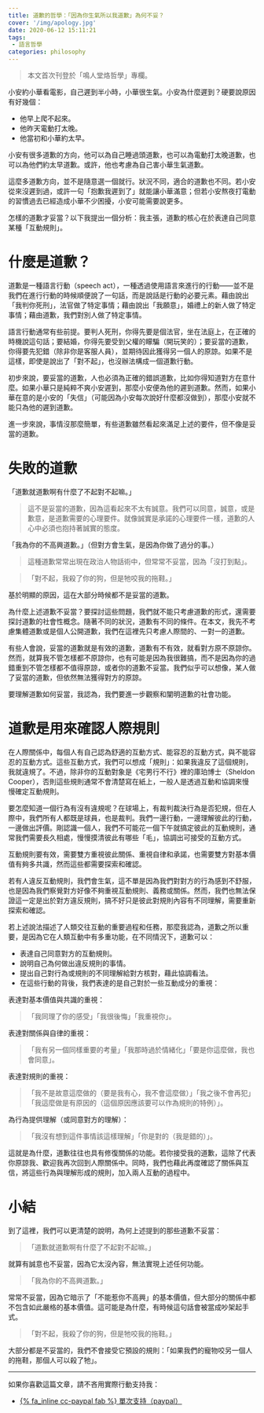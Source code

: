 ```yaml
---
title: 道歉的哲學：「因為你生氣所以我道歉」為何不妥？
cover: '/img/apology.jpg'
date: 2020-06-12 15:11:21
tags:
 - 語言哲學
categories: philosophy
---
```


> 本文首次刊登於「鳴人堂烙哲學」專欄。

小安約小華看電影，自己遲到半小時，小華很生氣。小安為什麼遲到？硬要說原因有好幾個：

- 他早上爬不起來。
- 他昨天電動打太晚。
- 他當初和小華約太早。

小安有很多道歉的方向，他可以為自己睡過頭道歉，也可以為電動打太晚道歉，也可以為他們約太早道歉。或許，他也考慮為自己害小華生氣道歉。

這麼多道歉方向，並不是隨意選一個就行。狀況不同，適合的道歉也不同。若小安從來沒遲到過，或許一句「抱歉我遲到了」就能讓小華滿意；但若小安熬夜打電動的習慣過去已經造成小華不少困擾，小安可能需要說更多。

怎樣的道歉才妥當？以下我提出一個分析：我主張，道歉的核心在於表達自己同意某種「互動規則」。

# 什麼是道歉？

道歉是一種語言行動（speech act），一種透過使用語言來進行的行動——並不是我們在進行行動的時候順便說了一句話，而是說話是行動的必要元素。藉由說出「我判你死刑」，法官做了特定事情；藉由說出「我願意」，婚禮上的新人做了特定事情；藉由道歉，我們對別人做了特定事情。

語言行動通常有些前提。要判人死刑，你得先要是個法官，坐在法庭上，在正確的時機說這句話；要結婚，你得先要受到父權的矇騙（開玩笑的）；要妥當的道歉，你得要先犯錯（除非你是客服人員），並期待因此獲得另一個人的原諒。如果不是這樣，即使是說出了「對不起」，也沒辦法構成一個道歉行動。

初步來說，要妥當的道歉，人也必須為正確的錯誤道歉，比如你得知道對方在意什麼。如果小華只是純粹不爽小安遲到，那麼小安便為他的遲到道歉。然而，如果小華在意的是小安的「失信」（可能因為小安每次說好什麼都沒做到），那麼小安就不能只為他的遲到道歉。

進一步來說，事情沒那麼簡單，有些道歉雖然看起來滿足上述的要件，但不像是妥當的道歉。

# 失敗的道歉

「道歉就道歉啊有什麼了不起對不起嘛。」

> 這不是妥當的道歉，因為這看起來不太有誠意。我們可以同意，誠意，或是歉意，是道歉需要的心理要件。就像誠實是承諾的心理要件一樣，道歉的人心中必須也抱持著誠實的態度。

「我為你的不高興道歉。」（但對方會生氣，是因為你做了過分的事。）

> 這種道歉常常出現在政治人物話術中，但常常不妥當，因為「沒打到點」。

> 「對不起，我殺了你的狗，但是牠咬我的拖鞋。」

基於明顯的原因，這在大部分時候都不是妥當的道歉。

為什麼上述道歉不妥當？要探討這些問題，我們就不能只考慮道歉的形式，還需要探討道歉的社會性概念。隨著不同的狀況，道歉有不同的條件。在本文，我先不考慮集體道歉或是個人公開道歉，我們在這裡先只考慮人際間的、一對一的道歉。

有些人會說，妥當的道歉就是有效的道歉，道歉有不有效，就看對方原不原諒你。然而，就算我不管怎樣都不原諒你，也有可能是因為我很難搞，而不是因為你的過錯重到不管怎樣都不值得原諒，或者你的道歉不妥當。我們似乎可以想像，某人做了妥當的道歉，但依然無法獲得對方的原諒。

要理解道歉如何妥當，我認為，我們要進一步觀察和闡明道歉的社會功能。

# 道歉是用來確認人際規則

在人際關係中，每個人有自己認為舒適的互動方式、能容忍的互動方式，與不能容忍的互動方式。這些互動方式，我們可以想成「規則」：如果我違反了這個規則，我就違規了。不過，除非你的互動對象是《宅男行不行》裡的庫珀博士（Sheldon Cooper），否則這些規則通常不會清楚寫在紙上，一般人是透過互動和協調來慢慢確定互動規則。

要怎麼知道一個行為有沒有違規呢？在球場上，有裁判裁決行為是否犯規，但在人際中，我們所有人都既是球員，也是裁判。我們一邊行動，一邊理解彼此的行動，一邊做出評價。剛認識一個人，我們不可能花一個下午就搞定彼此的互動規則，通常我們需要長久相處，慢慢摸清彼此有哪些「毛」，協調出可接受的互動方式。

互動規則要有效，需要雙方重視彼此關係、重視自律和承諾，也需要雙方對基本價值有夠多共識，然而這些都需要探索和確認。

若有人違反互動規則，我們會生氣，這不單是因為我們對對方的行為感到不舒服，也是因為我們察覺對方好像不夠重視互動規則、義務或關係。然而，我們也無法保證這一定是出於對方違反規則，搞不好只是彼此對規則內容有不同理解，需要重新探索和確認。

若上述說法描述了人類交往互動的重要過程和任務，那麼我認為，道歉之所以重要，是因為它在人類互動中有多重功能，在不同情況下，道歉可以：

- 表達自己同意對方的互動規則。
- 說明自己為何做出違反規則的事情。
- 提出自己對行為或規則的不同理解給對方核對，藉此協調看法。
- 在這些行動的背後，我們表達的是自己對於一些互動成分的重視：

表達對基本價值與共識的重視：

> 「我同理了你的感受」「我很後悔」「我重視你」。

表達對關係與自律的重視：

> 「我有另一個同樣重要的考量」「我那時過於情緒化」「要是你這麼做，我也會同意」。

表達對規則的重視：

> 「我不是故意這麼做的（要是我有心，我不會這麼做）」「我之後不會再犯」「我這麼做是有原因的（這個原因應該要可以作為規則的特例）」。

為行為提供理解（或同意對方的理解）：

> 「我沒有想到這件事情該這樣理解」「你是對的（我是錯的）」。

這就是為什麼，道歉往往也具有修復關係的功能。若你接受我的道歉，這除了代表你原諒我、歡迎我再次回到人際關係中。同時，我們也藉此再度確認了關係與互信，將這些行為與理解形成的規則，加入兩人互動的過程中。

# 小結

到了這裡，我們可以更清楚的說明，為何上述提到的那些道歉不妥當：

> 「道歉就道歉啊有什麼了不起對不起嘛。」

就算有誠意也不妥當，因為它太沒內容，無法實現上述任何功能。

> 「我為你的不高興道歉。」

常常不妥當，因為它暗示了「不能惹你不高興」的基本價值，但大部分的關係中都不包含如此嚴格的基本價值。這可能是為什麼，有時候這句話會被當成吵架起手式。

> 「對不起，我殺了你的狗，但是牠咬我的拖鞋。」

大部分都是不妥當的，我們不會接受它預設的規則：「如果我們的寵物咬另一個人的拖鞋，那個人可以殺了牠」。

---

如果你喜歡這篇文章，請不吝用實際行動支持我：

* [{% fa_inline cc-paypal fab %} 單次支持（paypal）](https://paypal.me/wayne930242)